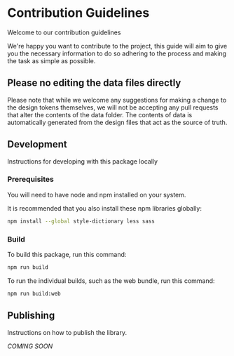 # Contribution Guidelines
Welcome to our contribution guidelines

We're happy you want to contribute to the project, this guide will aim to give you the necessary information to do so adhering to the process and making the task as simple as possible.

## Please no editing the data files directly

Please note that while we welcome any suggestions for making a change to the design tokens themselves, we will not be accepting any pull requests that alter the contents of the data folder. The contents of data is automatically generated from the design files that act as the source of truth.

## Development 

Instructions for developing with this package locally

### Prerequisites

You will need to have node and npm installed on your system.

It is recommended that you also install these npm libraries globally:
```bash
npm install --global style-dictionary less sass
```

### Build

To build this package, run this command:

```bash
npm run build
```

To run the individual builds, such as the web bundle, run this command:
```bash
npm run build:web
```

## Publishing

Instructions on how to publish the library.

_COMING SOON_